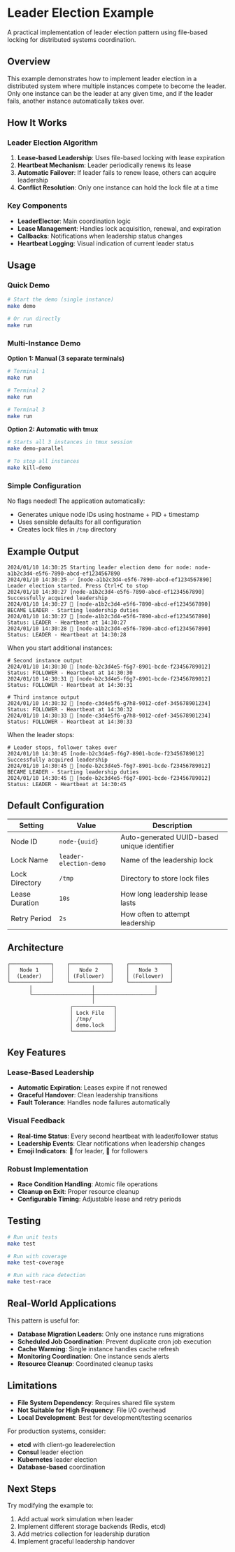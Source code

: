 # Leader Election Example

A practical implementation of leader election pattern using file-based locking for distributed systems coordination.

## Overview

This example demonstrates how to implement leader election in a distributed system where multiple instances compete to become the leader. Only one instance can be the leader at any given time, and if the leader fails, another instance automatically takes over.

## How It Works

### Leader Election Algorithm

1. **Lease-based Leadership**: Uses file-based locking with lease expiration
2. **Heartbeat Mechanism**: Leader periodically renews its lease
3. **Automatic Failover**: If leader fails to renew lease, others can acquire leadership
4. **Conflict Resolution**: Only one instance can hold the lock file at a time

### Key Components

- **LeaderElector**: Main coordination logic
- **Lease Management**: Handles lock acquisition, renewal, and expiration
- **Callbacks**: Notifications when leadership status changes
- **Heartbeat Logging**: Visual indication of current leader status

## Usage

### Quick Demo

```bash
# Start the demo (single instance)
make demo

# Or run directly
make run
```

### Multi-Instance Demo

**Option 1: Manual (3 separate terminals)**
```bash
# Terminal 1
make run

# Terminal 2  
make run

# Terminal 3
make run
```

**Option 2: Automatic with tmux**
```bash
# Starts all 3 instances in tmux session
make demo-parallel

# To stop all instances
make kill-demo
```

### Simple Configuration

No flags needed! The application automatically:
- Generates unique node IDs using hostname + PID + timestamp
- Uses sensible defaults for all configuration
- Creates lock files in `/tmp` directory

## Example Output

```
2024/01/10 14:30:25 Starting leader election demo for node: node-a1b2c3d4-e5f6-7890-abcd-ef1234567890
2024/01/10 14:30:25 ✅ [node-a1b2c3d4-e5f6-7890-abcd-ef1234567890] Leader election started. Press Ctrl+C to stop
2024/01/10 14:30:27 [node-a1b2c3d4-e5f6-7890-abcd-ef1234567890] Successfully acquired leadership
2024/01/10 14:30:27 🎉 [node-a1b2c3d4-e5f6-7890-abcd-ef1234567890] BECAME LEADER - Starting leadership duties
2024/01/10 14:30:27 👑 [node-a1b2c3d4-e5f6-7890-abcd-ef1234567890] Status: LEADER - Heartbeat at 14:30:27
2024/01/10 14:30:28 👑 [node-a1b2c3d4-e5f6-7890-abcd-ef1234567890] Status: LEADER - Heartbeat at 14:30:28
```

When you start additional instances:
```
# Second instance output
2024/01/10 14:30:30 👥 [node-b2c3d4e5-f6g7-8901-bcde-f23456789012] Status: FOLLOWER - Heartbeat at 14:30:30
2024/01/10 14:30:31 👥 [node-b2c3d4e5-f6g7-8901-bcde-f23456789012] Status: FOLLOWER - Heartbeat at 14:30:31

# Third instance output  
2024/01/10 14:30:32 👥 [node-c3d4e5f6-g7h8-9012-cdef-345678901234] Status: FOLLOWER - Heartbeat at 14:30:32
2024/01/10 14:30:33 👥 [node-c3d4e5f6-g7h8-9012-cdef-345678901234] Status: FOLLOWER - Heartbeat at 14:30:33
```

When the leader stops:
```
# Leader stops, follower takes over
2024/01/10 14:30:45 [node-b2c3d4e5-f6g7-8901-bcde-f23456789012] Successfully acquired leadership  
2024/01/10 14:30:45 🎉 [node-b2c3d4e5-f6g7-8901-bcde-f23456789012] BECAME LEADER - Starting leadership duties
2024/01/10 14:30:45 👑 [node-b2c3d4e5-f6g7-8901-bcde-f23456789012] Status: LEADER - Heartbeat at 14:30:45
```

## Default Configuration

| Setting | Value | Description |
|---------|-------|-------------|
| Node ID | `node-{uuid}` | Auto-generated UUID-based unique identifier |
| Lock Name | `leader-election-demo` | Name of the leadership lock |
| Lock Directory | `/tmp` | Directory to store lock files |
| Lease Duration | `10s` | How long leadership lease lasts |
| Retry Period | `2s` | How often to attempt leadership |

## Architecture

```
┌─────────────┐    ┌─────────────┐    ┌─────────────┐
│   Node 1    │    │   Node 2    │    │   Node 3    │
│  (Leader)   │    │ (Follower)  │    │ (Follower)  │
└─────────────┘    └─────────────┘    └─────────────┘
       │                   │                   │
       └───────────────────┼───────────────────┘
                           │
                    ┌─────────────┐
                    │ Lock File   │
                    │ /tmp/       │
                    │ demo.lock   │
                    └─────────────┘
```

## Key Features

### Lease-Based Leadership
- **Automatic Expiration**: Leases expire if not renewed
- **Graceful Handover**: Clean leadership transitions
- **Fault Tolerance**: Handles node failures automatically

### Visual Feedback
- **Real-time Status**: Every second heartbeat with leader/follower status
- **Leadership Events**: Clear notifications when leadership changes
- **Emoji Indicators**: 👑 for leader, 👥 for followers

### Robust Implementation
- **Race Condition Handling**: Atomic file operations
- **Cleanup on Exit**: Proper resource cleanup
- **Configurable Timing**: Adjustable lease and retry periods

## Testing

```bash
# Run unit tests
make test

# Run with coverage
make test-coverage

# Run with race detection
make test-race
```

## Real-World Applications

This pattern is useful for:

- **Database Migration Leaders**: Only one instance runs migrations
- **Scheduled Job Coordination**: Prevent duplicate cron job execution
- **Cache Warming**: Single instance handles cache refresh
- **Monitoring Coordination**: One instance sends alerts
- **Resource Cleanup**: Coordinated cleanup tasks

## Limitations

- **File System Dependency**: Requires shared file system
- **Not Suitable for High Frequency**: File I/O overhead
- **Local Development**: Best for development/testing scenarios

For production systems, consider:
- **etcd** with client-go leaderelection
- **Consul** leader election
- **Kubernetes** leader election
- **Database-based** coordination

## Next Steps

Try modifying the example to:
1. Add actual work simulation when leader
2. Implement different storage backends (Redis, etcd)
3. Add metrics collection for leadership duration
4. Implement graceful leadership handover
